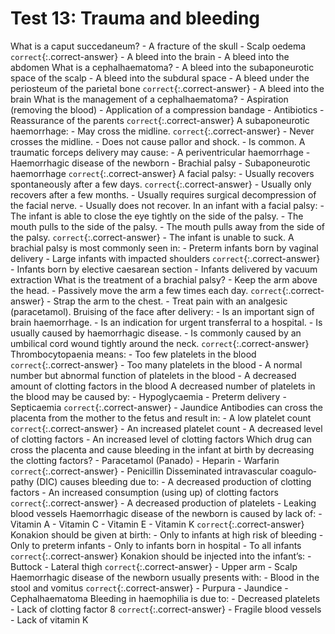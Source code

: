 

# Test 13: Trauma and bleeding

What is a caput succedaneum?
	- A fracture of the skull
	- Scalp oedema `correct`{:.correct-answer}
	- A bleed into the brain
	- A bleed into the abdomen
What is a cephalhaematoma?
	- A bleed into the subaponeurotic space of the scalp
	- A bleed into the subdural space
	- A bleed under the periosteum of the parietal bone `correct`{:.correct-answer}
	- A bleed into the brain
What is the management of a cephalhaematoma?
	- Aspiration (removing the blood)
	- Application of a compression bandage
	- Antibiotics
	- Reassurance of the parents `correct`{:.correct-answer}
A subaponeurotic haemorrhage:
	- May cross the midline. `correct`{:.correct-answer}
	- Never crosses the midline.
	- Does not cause pallor and shock.
	- Is common.
A traumatic forceps delivery may cause:
	- A periventricular haemorrhage
	- Haemorrhagic disease of the newborn
	- Brachial palsy
	- Subaponeurotic haemorrhage `correct`{:.correct-answer}
A facial palsy:
	- Usually recovers spontaneously after a few days. `correct`{:.correct-answer}
	- Usually only recovers after a few months.
	- Usually requires surgical decompression of the facial nerve.
	- Usually does not recover.
In an infant with a facial palsy:
	- The infant is able to close the eye tightly on the side of the palsy.
	- The mouth pulls to the side of the palsy.
	- The mouth pulls away from the side of the palsy. `correct`{:.correct-answer}
	- The infant is unable to suck.
A brachial palsy is most commonly seen in:
	- Preterm infants born by vaginal delivery
	- Large infants with impacted shoulders `correct`{:.correct-answer}
	- Infants born by elective caesarean section
	- Infants delivered by vacuum extraction
What is the treatment of a brachial palsy?
	- Keep the arm above the head.
	- Passively move the arm a few times each day. `correct`{:.correct-answer}
	- Strap the arm to the chest.
	- Treat pain with an analgesic (paracetamol).
Bruising of the face after delivery:
	- Is an important sign of brain haemorrhage.
	- Is an indication for urgent transferral to a hospital.
	- Is usually caused by haemorrhagic disease.
	- Is commonly caused by an umbilical cord wound tightly around the neck. `correct`{:.correct-answer}
Thrombocytopaenia means:
	- Too few platelets in the blood `correct`{:.correct-answer}
	- Too many platelets in the blood
	- A normal number but abnormal function of platelets in the blood
	- A decreased amount of clotting factors in the blood
A decreased number of platelets in the blood may be caused by:
	- Hypoglycaemia
	- Preterm delivery
	- Septicaemia `correct`{:.correct-answer}
	- Jaundice
Antibodies can cross the placenta from the mother to the fetus and result in:
	- A low platelet count `correct`{:.correct-answer}
	- An increased platelet count
	- A decreased level of clotting factors
	- An increased level of clotting factors
Which drug can cross the placenta and cause bleeding in the infant at birth by decreasing the clotting factors?
	- Paracetamol (Panado)
	- Heparin
	- Warfarin `correct`{:.correct-answer}
	- Penicillin
Disseminated intravascular coagulo­pathy (DIC) causes bleeding due to:
	- A decreased production of clotting factors
	- An increased consumption (using up) of clotting factors `correct`{:.correct-answer}
	- A decreased production of platelets
	- Leaking blood vessels
Haemorrhagic disease of the newborn is caused by lack of:
	- Vitamin A
	- Vitamin C
	- Vitamin E
	- Vitamin K `correct`{:.correct-answer}
Konakion should be given at birth:
	- Only to infants at high risk of bleeding
	- Only to preterm infants
	- Only to infants born in hospital
	- To all infants `correct`{:.correct-answer}
Konakion should be injected into the infant’s:
	- Buttock
	- Lateral thigh `correct`{:.correct-answer}
	- Upper arm
	- Scalp
Haemorrhagic disease of the newborn usually presents with:
	- Blood in the stool and vomitus `correct`{:.correct-answer}
	- Purpura
	- Jaundice
	- Cephalhaematoma
Bleeding in haemophilia is due to:
	- Decreased platelets
	- Lack of clotting factor 8 `correct`{:.correct-answer}
	- Fragile blood vessels
	- Lack of vitamin K
